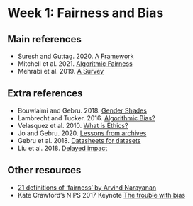 # Week 1: Fairness and Bias

## Main references

* Suresh and Guttag. 2020. [A Framework](https://arxiv.org/abs/1901.10002) 
* Mitchell et al. 2021. [Algoritmic Fairness](https://www.annualreviews.org/doi/abs/10.1146/annurev-statistics-042720-125902)
* Mehrabi et al. 2019. [A Survey](https://arxiv.org/abs/1908.09635)

## Extra references

* Bouwlaimi and Gebru. 2018. [Gender Shades](http://gendershades.org/index.html)
* Lambrecht and Tucker. 2016. [Algorithmic Bias?](https://papers.ssrn.com/sol3/papers.cfm?abstract_id=2852260) 
* Velasquez et al. 2010. [What is Ethics?](https://www.scu.edu/ethics/ethics-resources/ethical-decision-making/what-is-ethics)
* Jo and Gebru. 2020. [Lessons from archives](https://dl.acm.org/doi/abs/10.1145/3351095.3372829) 
* Gebru et al. 2018. [Datasheets for datasets](https://arxiv.org/abs/1803.09010) 
* Liu et al. 2018. [Delayed impact](https://arxiv.org/abs/1803.04383)

## Other resources

* [21 definitions of ‘fairness’ by Arvind Narayanan](https://www.youtube.com/watch?v=jIXIuYdnyyk)
* Kate Crawford’s NIPS 2017 Keynote [The trouble with bias](https://www.youtube.com/watch?v=fMym_BKWQzk)
